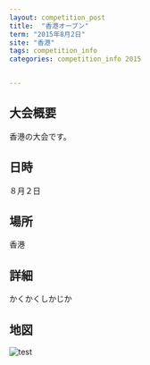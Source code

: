```yaml
---
layout: competition_post
title:  "香港オープン"
term: "2015年8月2日"
site: "香港"
tags: competition_info
categories: competition_info 2015


---
```


## 大会概要
香港の大会です。

## 日時
８月２日

## 場所
香港

## 詳細
かくかくしかじか

## 地図
<img class="img-responsive center-block" src="http://placehold.it/500x300" alt="test">

[jficのサイト]:      http://www.jfic-japan.com
